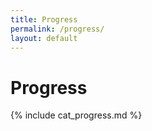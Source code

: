 ```yaml
---
title: Progress
permalink: /progress/
layout: default
---
```


# Progress

{% include cat_progress.md %}

